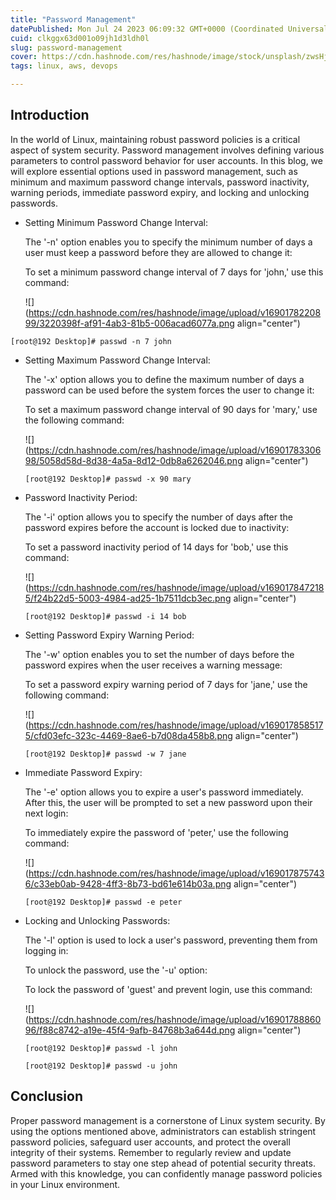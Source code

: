```yaml
---
title: "Password Management"
datePublished: Mon Jul 24 2023 06:09:32 GMT+0000 (Coordinated Universal Time)
cuid: clkggx63d001o09jh1d3ldh0l
slug: password-management
cover: https://cdn.hashnode.com/res/hashnode/image/stock/unsplash/zwsHjakE_iI/upload/05170f5164e51fd15b23b5a6fd5e7b9b.jpeg
tags: linux, aws, devops

---
```


## Introduction

In the world of Linux, maintaining robust password policies is a critical aspect of system security. Password management involves defining various parameters to control password behavior for user accounts. In this blog, we will explore essential options used in password management, such as minimum and maximum password change intervals, password inactivity, warning periods, immediate password expiry, and locking and unlocking passwords.

* Setting Minimum Password Change Interval:
    
    The '-n' option enables you to specify the minimum number of days a user must keep a password before they are allowed to change it:
    
    To set a minimum password change interval of 7 days for 'john,' use this command:
    
    ![](https://cdn.hashnode.com/res/hashnode/image/upload/v1690178220899/3220398f-af91-4ab3-81b5-006acad6077a.png align="center")
    

```plaintext
[root@192 Desktop]# passwd -n 7 john
```

* Setting Maximum Password Change Interval:
    
    The '-x' option allows you to define the maximum number of days a password can be used before the system forces the user to change it:
    
    To set a maximum password change interval of 90 days for 'mary,' use the following command:
    
    ![](https://cdn.hashnode.com/res/hashnode/image/upload/v1690178330698/5058d58d-8d38-4a5a-8d12-0db8a6262046.png align="center")
    
    ```plaintext
    [root@192 Desktop]# passwd -x 90 mary
    ```
    
* Password Inactivity Period:
    
    The '-i' option allows you to specify the number of days after the password expires before the account is locked due to inactivity:
    
    To set a password inactivity period of 14 days for 'bob,' use this command:
    
    ![](https://cdn.hashnode.com/res/hashnode/image/upload/v1690178472185/f24b22d5-5003-4984-ad25-1b7511dcb3ec.png align="center")
    
    ```plaintext
    [root@192 Desktop]# passwd -i 14 bob
    ```
    
* Setting Password Expiry Warning Period:
    
    The '-w' option enables you to set the number of days before the password expires when the user receives a warning message:
    
    To set a password expiry warning period of 7 days for 'jane,' use the following command:
    
    ![](https://cdn.hashnode.com/res/hashnode/image/upload/v1690178585175/cfd03efc-323c-4469-8ae6-b7d08da458b8.png align="center")
    
    ```plaintext
    [root@192 Desktop]# passwd -w 7 jane
    ```
    
* Immediate Password Expiry:
    
    The '-e' option allows you to expire a user's password immediately. After this, the user will be prompted to set a new password upon their next login:
    
    To immediately expire the password of 'peter,' use the following command:
    
    ![](https://cdn.hashnode.com/res/hashnode/image/upload/v1690178757436/c33eb0ab-9428-4ff3-8b73-bd61e614b03a.png align="center")
    
    ```plaintext
    [root@192 Desktop]# passwd -e peter
    ```
    
* Locking and Unlocking Passwords:
    
    The '-l' option is used to lock a user's password, preventing them from logging in:
    
    To unlock the password, use the '-u' option:
    
    To lock the password of 'guest' and prevent login, use this command:
    
    ![](https://cdn.hashnode.com/res/hashnode/image/upload/v1690178886096/f88c8742-a19e-45f4-9afb-84768b3a644d.png align="center")
    
    ```plaintext
    [root@192 Desktop]# passwd -l john
    ```
    
    ```plaintext
    [root@192 Desktop]# passwd -u john
    ```
    

## Conclusion

Proper password management is a cornerstone of Linux system security. By using the options mentioned above, administrators can establish stringent password policies, safeguard user accounts, and protect the overall integrity of their systems. Remember to regularly review and update password parameters to stay one step ahead of potential security threats. Armed with this knowledge, you can confidently manage password policies in your Linux environment.